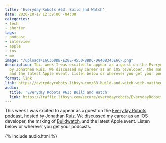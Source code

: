 ```yaml
---
title: 'Everyday Robots #63: Build and Watch'
date: 2020-10-17 12:39:00 -04:00
categories:
- tech
- shorter
tags:
- podcast
- interview
- apple
- ios
- me
image: "/uploads/16C368DB-E28E-4550-BBDC-D640B343E6CF.png"
description: This week I was excited to appear as a guest on the Everyday Robots podcast,  hosted
  by Jonathan Ruiz. We discussed my career as an iOS developer, the making of Buildwatch,
  and the latest Apple event. Listen below or wherever you get your podcasts.
format: link
link: https://everydayrobots.libsyn.com/63-build-and-watch-with-matthew-bischoff
audio:
  title: 'Everyday Robots #63: Build and Watch'
  link: https://traffic.libsyn.com/secure/everydayrobots/EverydayRobots63finalVersion.mp3?dest-id=1530128
---
```


This week I was excited to appear as a guest on the [Everyday Robots podcast](https://everydayrobots.libsyn.com/63-build-and-watch-with-matthew-bischoff), hosted by Jonathan Ruiz. We discussed my career as an iOS developer, the making of [Buildwatch](https://buildwatch.app), and the latest Apple event. Listen below or wherever you get your podcasts.

{% include audio.html %}
